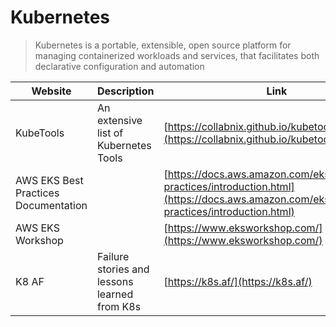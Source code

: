 # Kubernetes

> Kubernetes is a portable, extensible, open source platform for managing containerized workloads and services, that facilitates both declarative configuration and automation

| Website | Description | Link |
| ------- | ----------- | ---- |
| KubeTools | An extensive list of Kubernetes Tools | [https://collabnix.github.io/kubetools/](https://collabnix.github.io/kubetools/) |
| AWS EKS Best Practices Documentation | | [https://docs.aws.amazon.com/eks/latest/best-practices/introduction.html](https://docs.aws.amazon.com/eks/latest/best-practices/introduction.html) |
| AWS EKS Workshop | | [https://www.eksworkshop.com/](https://www.eksworkshop.com/)
| K8 AF | Failure stories and lessons learned from K8s | [https://k8s.af/](https://k8s.af/) |